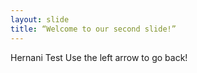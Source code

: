 ```yaml
---
layout: slide
title: “Welcome to our second slide!”
---
```

Hernani Test 
Use the left arrow to go back!
